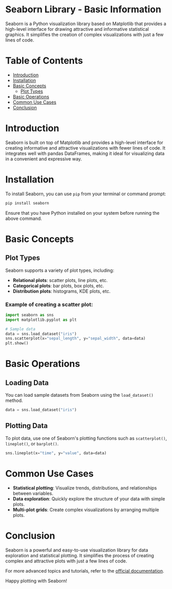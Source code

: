 
# Seaborn Library - Basic Information

Seaborn is a Python visualization library based on Matplotlib that provides a high-level interface for drawing attractive and informative statistical graphics. It simplifies the creation of complex visualizations with just a few lines of code.

# Table of Contents
- [Introduction](#introduction)
- [Installation](#installation)
- [Basic Concepts](#basic-concepts)
  - [Plot Types](#plot-types)
- [Basic Operations](#basic-operations)
- [Common Use Cases](#common-use-cases)
- [Conclusion](#conclusion)

# Introduction

Seaborn is built on top of Matplotlib and provides a high-level interface for creating informative and attractive visualizations with fewer lines of code. It integrates well with pandas DataFrames, making it ideal for visualizing data in a convenient and expressive way.

# Installation

To install Seaborn, you can use `pip` from your terminal or command prompt:

```bash
pip install seaborn
```

Ensure that you have Python installed on your system before running the above command.

# Basic Concepts

## Plot Types
Seaborn supports a variety of plot types, including:
- **Relational plots**: scatter plots, line plots, etc.
- **Categorical plots**: bar plots, box plots, etc.
- **Distribution plots**: histograms, KDE plots, etc.

### Example of creating a scatter plot:

```python
import seaborn as sns
import matplotlib.pyplot as plt

# Sample data
data = sns.load_dataset("iris")
sns.scatterplot(x="sepal_length", y="sepal_width", data=data)
plt.show()
```

# Basic Operations

## Loading Data
You can load sample datasets from Seaborn using the `load_dataset()` method.

```python
data = sns.load_dataset("iris")
```

## Plotting Data
To plot data, use one of Seaborn's plotting functions such as `scatterplot()`, `lineplot()`, or `barplot()`.

```python
sns.lineplot(x="time", y="value", data=data)
```

# Common Use Cases

- **Statistical plotting**: Visualize trends, distributions, and relationships between variables.
- **Data exploration**: Quickly explore the structure of your data with simple plots.
- **Multi-plot grids**: Create complex visualizations by arranging multiple plots.

# Conclusion

Seaborn is a powerful and easy-to-use visualization library for data exploration and statistical plotting. It simplifies the process of creating complex and attractive plots with just a few lines of code.

For more advanced topics and tutorials, refer to the [official documentation](https://seaborn.pydata.org/).

Happy plotting with Seaborn!

